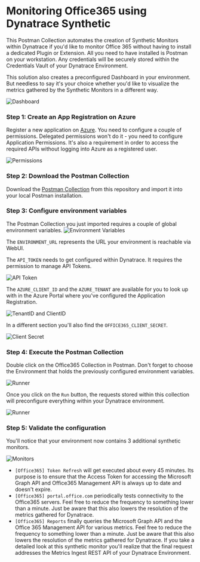 # Monitoring Office365 using Dynatrace Synthetic
This Postman Collection automates the creation of Synthetic Monitors within Dynatrace if you'd like to monitor Office 365 without having to install a dedicated Plugin or Extension. All you need to have installed is Postman on your workstation. Any credentials will be securely stored within the Credentials Vault of your Dynatrace Environment.

This solution also creates a preconfigured Dashboard in your environment. But needless to say it's your choice whether you'd like to visualize the metrics gathered by the Synthetic Monitors in a different way.

![Dashboard](https://github.com/Dynatrace-Reinhard-Pilz/office-365-synthetic-monitoring/raw/main/docs/dashboard.png)

### Step 1: Create an App Registration on Azure

Register a new application on [Azure](https://portal.azure.com/#blade/Microsoft_AAD_RegisteredApps/ApplicationsListBlade).
You need to configure a couple of permissions. Delegated permissions won't do it - you need to configure Application Permissions. It's also a requirement in order to access the required APIs without logging into Azure as a registered user.

![Permissions](https://github.com/Dynatrace-Reinhard-Pilz/office-365-synthetic-monitoring/raw/main/docs/permissions.png)

### Step 2: Download the Postman Collection
Download the [Postman Collection](https://raw.githubusercontent.com/Dynatrace-Reinhard-Pilz/office-365-synthetic-monitoring/main/Office365.postman_collection.json) from this repository and import it into your local Postman installation.

### Step 3: Configure environment variables
The Postman Collection you just imported requires a couple of global environment variables.
![Environment Variables](https://github.com/Dynatrace-Reinhard-Pilz/office-365-synthetic-monitoring/raw/main/docs/environment.png)

The `ENVIRONMENT_URL` represents the URL your environment is reachable via WebUI.

The `API_TOKEN` needs to get configured within Dynatrace. It requires the permission to manage API Tokens.

![API Token](https://github.com/Dynatrace-Reinhard-Pilz/office-365-synthetic-monitoring/raw/main/docs/token.png)

The `AZURE_CLIENT_ID` and the `AZURE_TENANT` are available for you to look up with in the Azure Portal where you've configured the Application Registration.

![TenantID and ClientID](https://github.com/Dynatrace-Reinhard-Pilz/office-365-synthetic-monitoring/raw/main/docs/client_tenant_id.png)

In a different section you'll also find the `OFFICE365_CLIENT_SECRET`.

![Client Secret](https://github.com/Dynatrace-Reinhard-Pilz/office-365-synthetic-monitoring/raw/main/docs/client_secret.png)

### Step 4: Execute the Postman Collection
Double click on the Office365 Collection in Postman. Don't forget to choose the Environment that holds the previously configured environment variables.

![Runner](https://github.com/Dynatrace-Reinhard-Pilz/office-365-synthetic-monitoring/raw/main/docs/runner.png)

Once you click on the `Run` button, the requests stored within this collection will preconfigure everything within your Dynatrace environment.

![Runner](https://github.com/Dynatrace-Reinhard-Pilz/office-365-synthetic-monitoring/raw/main/docs/runner-2.png)

### Step 5: Validate the configuration
You'll notice that your environment now contains 3 additional synthetic monitors.

![Monitors](https://github.com/Dynatrace-Reinhard-Pilz/office-365-synthetic-monitoring/raw/main/docs/monitors.png)

* `[Office365] Token Refresh` will get executed about every 45 minutes. Its purpose is to ensure that the Access Token for accessing the Microsoft Graph API and Office365 Management API is always up to date and doesn't expire.
* `[Office365] portal.office.com` periodically tests connectivity to the Office365 servers. Feel free to reduce the frequency to something lower than a minute. Just be aware that this also lowers the resolution of the metrics gathered for Dynatrace.
* `[Office365] Reports` finally queries the Microsoft Graph API and the Office 365 Management API for various metrics. Feel free to reduce the frequency to something lower than a minute. Just be aware that this also lowers the resolution of the metrics gathered for Dynatrace. If you take a detailed look at this synthetic monitor you'll realize that the final request addresses the Metrics Ingest REST API of your Dynatrace Environment.


